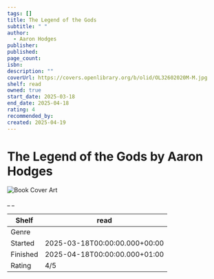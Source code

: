 ```yaml
---
tags: []
title: The Legend of the Gods
subtitle: " "
author:
  - Aaron Hodges
publisher: 
published: 
page_count: 
isbn: 
description: ""
coverUrl: https://covers.openlibrary.org/b/olid/OL32602020M-M.jpg
shelf: read
owned: true
start_date: 2025-03-18
end_date: 2025-04-18
rating: 4
recommended_by: 
created: 2025-04-19
---
```


# The Legend of the Gods by Aaron Hodges

![Book Cover Art](https://covers.openlibrary.org/b/olid/OL32602020M-M.jpg)

_ _

| Shelf | read |
| --- | --- |
| Genre |  |
| Started | 2025-03-18T00:00:00.000+00:00 |
| Finished | 2025-04-18T00:00:00.000+01:00 |
| Rating | 4/5 |

